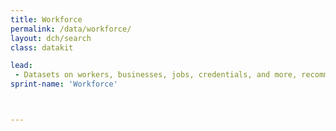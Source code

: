 ```yaml
---
title: Workforce
permalink: /data/workforce/
layout: dch/search
class: datakit

lead:
 - Datasets on workers, businesses, jobs, credentials, and more, recommended by government experts for solving key workforce challenges.
sprint-name: 'Workforce'



---
```

